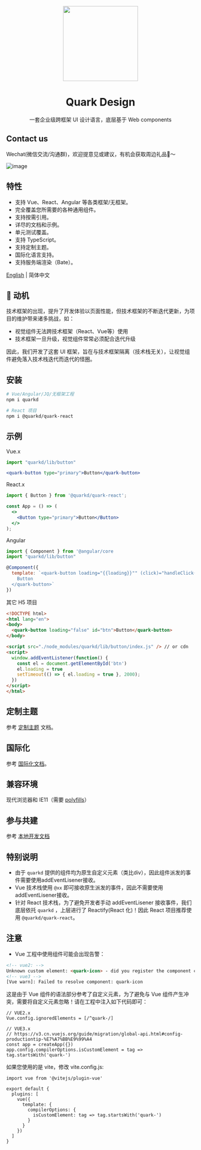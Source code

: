 <p align="center">
  <a href="https://quark-design.hellobike.com/">
    <img width="200" src="https://user-images.githubusercontent.com/14307551/197440754-08db4379-eb0f-4808-890d-690355e6e8d2.png">
  </a>
</p>


<h1 align="center">Quark Design</h1>

<div align="center">
  
  一套企业级跨框架 UI 设计语言，底层基于 Web components
  
</div>

## Contact us

Wechat(微信交流/沟通群)，欢迎提意见或建议，有机会获取周边礼品🎁～

![image](https://user-images.githubusercontent.com/14307551/198917468-52f7b97c-3d5f-4510-a1e0-5215ba5836c0.png)

## 特性

- 支持 Vue、React、Angular 等各类框架/无框架。
- 完全覆盖您所需要的各种通用组件。
- 支持按需引用。
- 详尽的文档和示例。
- 单元测试覆盖。
- 支持 TypeScript。
- 支持定制主题。
- 国际化语言支持。
- 支持服务端渲染（Bate）。

[English](./README.md) | 简体中文

## 🤔 动机

技术框架的出现，提升了开发体验以页面性能，但技术框架的不断迭代更新，为项目的维护带来诸多挑战，如：

- 视觉组件无法跨技术框架（React、Vue等）使用
- 技术框架一旦升级，视觉组件常常必须配合迭代升级

因此，我们开发了这套 UI 框架，旨在与技术框架隔离（技术栈无关），让视觉组件避免落入技术栈迭代而迭代的怪圈。

## 安装

```bash
# Vue/Angular/JQ/无框架工程
npm i quarkd
```


```bash
# React 项目
npm i @quarkd/quark-react
```

## 示例
Vue.x
```jsx
import "quarkd/lib/button"

<quark-button type="primary">Button</quark-button>
```

React.x
```jsx
import { Button } from '@quarkd/quark-react';

const App = () => (
  <>
    <Button type="primary">Button</Button>
  </>
);
```

Angular
```jsx
import { Component } from '@angular/core
import "quarkd/lib/button"

@Component({
  template: `<quark-button loading="{{loading}}"" (click)="handleClick()">
    Button
  </quark-button>`
})
```

其它 H5 项目
```html
<!DOCTYPE html>
<html lang="en">
<body>
  <quark-button loading="false" id="btn">Button</quark-button>
</body>

<script src="./node_modules/quarkd/lib/button/index.js" /> // or cdn
<script>
  window.addEventListener(function() {
    const el = document.getElementById('btn')
    el.loading = true
    setTimeout(() => { el.loading = true }, 2000);
  })
</script>
</html>
```

## 定制主题

参考  [定制主题](https://quark-design.hellobike.com/#/zh-CN/guide/theme) 文档。

## 国际化

参考 [国际化文档](https://quark-design.hellobike.com/#/zh-CN/guide/internationalization)。

## 兼容环境

现代浏览器和 IE11（需要 [polyfills](https://www.webcomponents.org/polyfills)）

## 参与共建

参考 [本地开发文档](https://github.com/hellof2e/quark-design/blob/main/CONTRIBUTORING.md)

## 特别说明

- 由于 `quarkd` 提供的组件均为原生自定义元素（类比div），因此组件派发的事件需要使用addEventLisener接收。
- Vue 技术栈使用 `@xx` 即可接收原生派发的事件，因此不需要使用addEventLisener接收。
- 针对 React 技术栈，为了避免开发者手动 addEventLisener 接收事件，我们底层依托 `quarkd` ，上层进行了 Reactify(React 化)！因此 React 项目推荐使用 `@quarkd/quark-react`。


##  注意

- Vue 工程中使用组件可能会出现告警：

```html
<!-- vue2: -->
Unknown custom element: <quark-icon> - did you register the component correctly? For recursive components, make sure to provide the "name" option.
<!-- vue3 -->
[Vue warn]: Failed to resolve component: quark-icon 
```

这是由于 Vue 组件的语法部分参考了自定义元素，为了避免与 Vue 组件产生冲突，需要将自定义元素忽略！请在工程中注入如下代码即可：

```tsx
// VUE2.x
Vue.config.ignoredElements = [/^quark-/]

// VUE3.x
// https://v3.cn.vuejs.org/guide/migration/global-api.html#config-productiontip-%E7%A7%BB%E9%99%A4
const app = createApp({})
app.config.compilerOptions.isCustomElement = tag => tag.startsWith('quark-')
```

如果您使用的是 vite，修改 vite.config.js:

```tsx
import vue from '@vitejs/plugin-vue'

export default {
  plugins: [
    vue({
      template: {
        compilerOptions: {
          isCustomElement: tag => tag.startsWith('quark-')
        }
      }
    })
  ]
}
```

